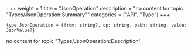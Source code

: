 +++
weight = 1
title = "JsonOperation"
description = "no content for topic \"Types/JsonOperation:Summary\""
categories = ["API", "Type"]
+++

`type JsonOperation = {from: string?, op: string, path: string, value: JsonValue?}`

no content for topic "Types/JsonOperation:Description"